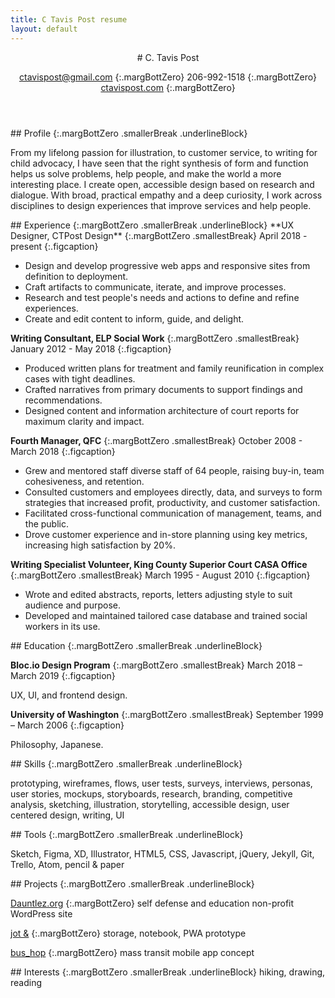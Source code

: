 ```yaml
---
title: C Tavis Post resume
layout: default
---
```


<article class="class="projContainer projLimitWidth projText"" markdown="1">
<div class="gridSelfJustCenter">
<header markdown="1">
# C. Tavis Post

[ctavispost@gmail.com](mailto:ctavispost@gmail.com)
{:.margBottZero}
206-992-1518
{:.margBottZero}
[ctavispost.com](https://ctavispost.com)
{:.margBottZero}
</header>

<section class="smBreak" markdown="1">
<article markdown="1">
## Profile
{:.margBottZero .smallerBreak .underlineBlock}

From my lifelong passion for illustration, to customer service, to writing for child advocacy, I have seen that the right synthesis of form and function helps us solve problems, help people, and make the world a more interesting place. I create open, accessible design based on research and dialogue. With broad, practical empathy and a deep curiosity, I work across disciplines to design experiences that improve services and help people.
</article>

<article markdown="1">
## Experience
{:.margBottZero .smallerBreak .underlineBlock}
**UX Designer, CTPost Design**
{:.margBottZero .smallestBreak}
April 2018 - present
{:.figcaption}

- Design and develop progressive web apps and responsive sites from definition to deployment.
- Craft artifacts to communicate, iterate, and improve processes.
- Research and test people's needs and actions to define and refine experiences.
- Create and edit content to inform, guide, and delight.

**Writing Consultant, ELP Social Work**
{:.margBottZero .smallestBreak}
January 2012 - May 2018
{:.figcaption}

- Produced written plans for treatment and family reunification in complex cases with tight deadlines.
- Crafted narratives from primary documents to support findings and recommendations.
- Designed content and information architecture of court reports for maximum clarity and impact.

**Fourth Manager, QFC**
{:.margBottZero .smallestBreak}
October 2008 - March 2018
{:.figcaption}

- Grew and mentored staff diverse staff of 64 people, raising buy-in, team cohesiveness, and retention.
- Consulted customers and employees directly, data, and surveys to form strategies that increased profit, productivity, and customer satisfaction.
- Facilitated cross-functional communication of management, teams, and the public.
- Drove customer experience and in-store planning using key metrics, increasing high satisfaction by 20%.

**Writing Specialist Volunteer, King County Superior Court CASA Office**
{:.margBottZero .smallestBreak}
March 1995 - August 2010
{:.figcaption}

- Wrote and edited abstracts, reports, letters adjusting style to suit audience and purpose.
- Developed and maintained tailored case database and trained social workers in its use.
</article>


<article markdown="1">
## Education
{:.margBottZero .smallerBreak .underlineBlock}

**Bloc.io Design Program**
{:.margBottZero .smallestBreak}
March 2018 – March 2019
{:.figcaption}

UX, UI, and frontend design.

**University of Washington**
{:.margBottZero .smallestBreak}
September 1999 – March 2006
{:.figcaption}

Philosophy, Japanese.
</article>

<article markdown="1">
## Skills
{:.margBottZero .smallerBreak .underlineBlock}

prototyping, wireframes, flows, user tests, surveys, interviews, personas, user stories, mockups, storyboards, research, branding, competitive analysis, sketching, illustration, storytelling, accessible design, user centered design, writing, UI
</article>

<article markdown="1">
## Tools
{:.margBottZero .smallerBreak .underlineBlock}

Sketch, Figma, XD, Illustrator, HTML5, CSS, Javascript, jQuery, Jekyll, Git, Trello, Atom, pencil & paper
</article>

<article markdown="1">
## Projects
{:.margBottZero .smallerBreak .underlineBlock}

[Dauntlez.org](https://dauntlez.org)
{:.margBottZero}
self defense and education non-profit WordPress site

[jot &](https://ctavispost.com/project01.html)
{:.margBottZero}
storage, notebook, PWA prototype

[bus_hop](https://docs.google.com/presentation/d/1k-YYYjvpRXqHV7TVsjBOHiaG0Ug9v9CoFzt_kIuZ8Vg/edit?usp=sharing)
{:.margBottZero}
mass transit mobile app concept
</article>

<article markdown="1">
## Interests
{:.margBottZero .smallerBreak .underlineBlock}
hiking, drawing, reading
</article>
</section>
</div>
</article>
